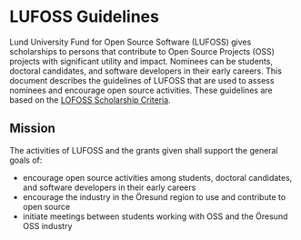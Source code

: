 LUFOSS Guidelines
=================

Lund University Fund for Open Source Software (LUFOSS) gives scholarships to persons that contribute to Open Source Projects (OSS) projects with significant utility and impact. Nominees can be students, doctoral candidates, and software developers in their early careers. This document describes the guidelines of LUFOSS that are used to assess nominees and encourage open source activities. These guidelines are based on the [LOFOSS Scholarship Criteria](https://github.com/bjornregnell/lufoss/#criteria). 

## Mission

The activities of LUFOSS and the grants given shall support the general goals of:

  * encourage open source activities among students, doctoral candidates, and software developers in their early careers
  * encourage the industry in the Öresund region to use and contribute to open source
  * initiate meetings between students working with OSS and the Öresund OSS industry

##   

  
